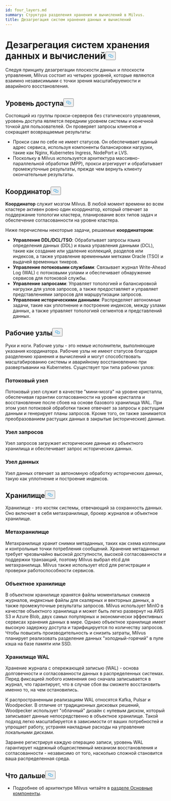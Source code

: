 ```yaml
---
id: four_layers.md
summary: Структура разделения хранения и вычислений в Milvus.
title: Дезагрегация систем хранения данных и вычислений
---
```

<h1 id="StorageComputing-Disaggregation" class="common-anchor-header">Дезагрегация систем хранения данных и вычислений<button data-href="#StorageComputing-Disaggregation" class="anchor-icon" translate="no">
      <svg translate="no"
        aria-hidden="true"
        focusable="false"
        height="20"
        version="1.1"
        viewBox="0 0 16 16"
        width="16"
      >
        <path
          fill="#0092E4"
          fill-rule="evenodd"
          d="M4 9h1v1H4c-1.5 0-3-1.69-3-3.5S2.55 3 4 3h4c1.45 0 3 1.69 3 3.5 0 1.41-.91 2.72-2 3.25V8.59c.58-.45 1-1.27 1-2.09C10 5.22 8.98 4 8 4H4c-.98 0-2 1.22-2 2.5S3 9 4 9zm9-3h-1v1h1c1 0 2 1.22 2 2.5S13.98 12 13 12H9c-.98 0-2-1.22-2-2.5 0-.83.42-1.64 1-2.09V6.25c-1.09.53-2 1.84-2 3.25C6 11.31 7.55 13 9 13h4c1.45 0 3-1.69 3-3.5S14.5 6 13 6z"
        ></path>
      </svg>
    </button></h1><p>Следуя принципу дезагрегации плоскости данных и плоскости управления, Milvus состоит из четырех уровней, которые являются взаимно независимыми с точки зрения масштабируемости и аварийного восстановления.</p>
<h2 id="Access-layer" class="common-anchor-header">Уровень доступа<button data-href="#Access-layer" class="anchor-icon" translate="no">
      <svg translate="no"
        aria-hidden="true"
        focusable="false"
        height="20"
        version="1.1"
        viewBox="0 0 16 16"
        width="16"
      >
        <path
          fill="#0092E4"
          fill-rule="evenodd"
          d="M4 9h1v1H4c-1.5 0-3-1.69-3-3.5S2.55 3 4 3h4c1.45 0 3 1.69 3 3.5 0 1.41-.91 2.72-2 3.25V8.59c.58-.45 1-1.27 1-2.09C10 5.22 8.98 4 8 4H4c-.98 0-2 1.22-2 2.5S3 9 4 9zm9-3h-1v1h1c1 0 2 1.22 2 2.5S13.98 12 13 12H9c-.98 0-2-1.22-2-2.5 0-.83.42-1.64 1-2.09V6.25c-1.09.53-2 1.84-2 3.25C6 11.31 7.55 13 9 13h4c1.45 0 3-1.69 3-3.5S14.5 6 13 6z"
        ></path>
      </svg>
    </button></h2><p>Состоящий из группы прокси-серверов без статического управления, уровень доступа является передним уровнем системы и конечной точкой для пользователей. Он проверяет запросы клиентов и сокращает возвращаемые результаты:</p>
<ul>
<li>Прокси сам по себе не имеет статусов. Он обеспечивает единый адрес сервиса, используя компоненты балансировки нагрузки, такие как Nginx, Kubernetes Ingress, NodePort и LVS.</li>
<li>Поскольку в Milvus используется архитектура массивно-параллельной обработки (MPP), прокси агрегирует и обрабатывает промежуточные результаты, прежде чем вернуть клиенту окончательные результаты.</li>
</ul>
<h2 id="Coordinator" class="common-anchor-header">Координатор<button data-href="#Coordinator" class="anchor-icon" translate="no">
      <svg translate="no"
        aria-hidden="true"
        focusable="false"
        height="20"
        version="1.1"
        viewBox="0 0 16 16"
        width="16"
      >
        <path
          fill="#0092E4"
          fill-rule="evenodd"
          d="M4 9h1v1H4c-1.5 0-3-1.69-3-3.5S2.55 3 4 3h4c1.45 0 3 1.69 3 3.5 0 1.41-.91 2.72-2 3.25V8.59c.58-.45 1-1.27 1-2.09C10 5.22 8.98 4 8 4H4c-.98 0-2 1.22-2 2.5S3 9 4 9zm9-3h-1v1h1c1 0 2 1.22 2 2.5S13.98 12 13 12H9c-.98 0-2-1.22-2-2.5 0-.83.42-1.64 1-2.09V6.25c-1.09.53-2 1.84-2 3.25C6 11.31 7.55 13 9 13h4c1.45 0 3-1.69 3-3.5S14.5 6 13 6z"
        ></path>
      </svg>
    </button></h2><p><strong>Координатор</strong> служит мозгом Milvus. В любой момент времени во всем кластере активен ровно один координатор, который отвечает за поддержание топологии кластера, планирование всех типов задач и обеспечение согласованности на уровне кластера.</p>
<p>Ниже перечислены некоторые задачи, решаемые <strong>координатором</strong>:</p>
<ul>
<li><strong>Управление DDL/DCL/TSO</strong>: Обрабатывает запросы языка определения данных (DDL) и языка управления данными (DCL), такие как создание или удаление коллекций, разделов или индексов, а также управление временными метками Oracle (TSO) и выдачей временных тикеров.</li>
<li><strong>Управление потоковыми службами</strong>: Связывает журнал Write-Ahead Log (WAL) с потоковыми узлами и обеспечивает обнаружение сервисов для потоковой службы.</li>
<li><strong>Управление запросами</strong>: Управляет топологией и балансировкой нагрузки для узлов запросов, а также предоставляет и управляет представлениями запросов для маршрутизации запросов.</li>
<li><strong>Управление историческими данными</strong>: Распределяет автономные задачи, такие как уплотнение и построение индексов, между узлами данных, а также управляет топологией сегментов и представлений данных.</li>
</ul>
<h2 id="Worker-nodes" class="common-anchor-header">Рабочие узлы<button data-href="#Worker-nodes" class="anchor-icon" translate="no">
      <svg translate="no"
        aria-hidden="true"
        focusable="false"
        height="20"
        version="1.1"
        viewBox="0 0 16 16"
        width="16"
      >
        <path
          fill="#0092E4"
          fill-rule="evenodd"
          d="M4 9h1v1H4c-1.5 0-3-1.69-3-3.5S2.55 3 4 3h4c1.45 0 3 1.69 3 3.5 0 1.41-.91 2.72-2 3.25V8.59c.58-.45 1-1.27 1-2.09C10 5.22 8.98 4 8 4H4c-.98 0-2 1.22-2 2.5S3 9 4 9zm9-3h-1v1h1c1 0 2 1.22 2 2.5S13.98 12 13 12H9c-.98 0-2-1.22-2-2.5 0-.83.42-1.64 1-2.09V6.25c-1.09.53-2 1.84-2 3.25C6 11.31 7.55 13 9 13h4c1.45 0 3-1.69 3-3.5S14.5 6 13 6z"
        ></path>
      </svg>
    </button></h2><p>Руки и ноги. Рабочие узлы - это немые исполнители, выполняющие указания координатора. Рабочие узлы не имеют статусов благодаря разделению хранения и вычислений и могут способствовать масштабированию системы и аварийному восстановлению при развертывании на Kubernetes. Существует три типа рабочих узлов:</p>
<h3 id="Streaming-node" class="common-anchor-header">Потоковый узел</h3><p>Потоковый узел служит в качестве "мини-мозга" на уровне кристалла, обеспечивая гарантии согласованности на уровне кристалла и восстановление после сбоев на основе базового хранилища WAL. При этом узел потоковой обработки также отвечает за запросы к растущим данным и генерирует планы запросов. Кроме того, он также занимается преобразованием растущих данных в закрытые (исторические) данные.</p>
<h3 id="Query-node" class="common-anchor-header">Узел запросов</h3><p>Узел запросов загружает исторические данные из объектного хранилища и обеспечивает запрос исторических данных.</p>
<h3 id="Data-node" class="common-anchor-header">Узел данных</h3><p>Узел данных отвечает за автономную обработку исторических данных, такую как уплотнение и построение индексов.</p>
<h2 id="Storage" class="common-anchor-header">Хранилище<button data-href="#Storage" class="anchor-icon" translate="no">
      <svg translate="no"
        aria-hidden="true"
        focusable="false"
        height="20"
        version="1.1"
        viewBox="0 0 16 16"
        width="16"
      >
        <path
          fill="#0092E4"
          fill-rule="evenodd"
          d="M4 9h1v1H4c-1.5 0-3-1.69-3-3.5S2.55 3 4 3h4c1.45 0 3 1.69 3 3.5 0 1.41-.91 2.72-2 3.25V8.59c.58-.45 1-1.27 1-2.09C10 5.22 8.98 4 8 4H4c-.98 0-2 1.22-2 2.5S3 9 4 9zm9-3h-1v1h1c1 0 2 1.22 2 2.5S13.98 12 13 12H9c-.98 0-2-1.22-2-2.5 0-.83.42-1.64 1-2.09V6.25c-1.09.53-2 1.84-2 3.25C6 11.31 7.55 13 9 13h4c1.45 0 3-1.69 3-3.5S14.5 6 13 6z"
        ></path>
      </svg>
    </button></h2><p>Хранилище - это костяк системы, отвечающий за сохранность данных. Оно включает в себя метахранилище, брокер журналов и объектное хранилище.</p>
<h3 id="Meta-storage" class="common-anchor-header">Метахранилище</h3><p>Метахранилище хранит снимки метаданных, таких как схема коллекции и контрольные точки потребления сообщений. Хранение метаданных требует чрезвычайно высокой доступности, высокой согласованности и поддержки транзакций, поэтому Milvus выбрал etcd для метахранилища. Milvus также использует etcd для регистрации и проверки работоспособности сервисов.</p>
<h3 id="Object-storage" class="common-anchor-header">Объектное хранилище</h3><p>В объектном хранилище хранятся файлы моментальных снимков журналов, индексные файлы для скалярных и векторных данных, а также промежуточные результаты запросов. Milvus использует MinIO в качестве объектного хранилища и может быть легко развернут на AWS S3 и Azure Blob, двух самых популярных и экономически эффективных сервисах хранения данных в мире. Однако объектное хранилище имеет высокую задержку доступа и тарифицируется по количеству запросов. Чтобы повысить производительность и снизить затраты, Milvus планирует реализовать разделение данных "холодный-горячий" в пуле кэша на базе памяти или SSD.</p>
<h3 id="WAL-storage" class="common-anchor-header">Хранилище WAL</h3><p>Хранение журнала с опережающей записью (WAL) - основа долговечности и согласованности данных в распределенных системах. Перед фиксацией любого изменения оно сначала записывается в журнал, что гарантирует, что в случае сбоя вы сможете восстановить именно то, на чем остановились.</p>
<p>К распространенным реализациям WAL относятся Kafka, Pulsar и Woodpecker. В отличие от традиционных дисковых решений, Woodpecker использует "облачный" дизайн с нулевым диском, который записывает данные непосредственно в объектное хранилище. Такой подход легко масштабируется в зависимости от ваших потребностей и упрощает работу, устраняя накладные расходы на управление локальными дисками.</p>
<p>Заранее регистрируя каждую операцию записи, уровень WAL гарантирует надежный общесистемный механизм восстановления и согласованности - независимо от того, насколько сложной становится ваша распределенная среда.</p>
<h2 id="Whats-next" class="common-anchor-header">Что дальше<button data-href="#Whats-next" class="anchor-icon" translate="no">
      <svg translate="no"
        aria-hidden="true"
        focusable="false"
        height="20"
        version="1.1"
        viewBox="0 0 16 16"
        width="16"
      >
        <path
          fill="#0092E4"
          fill-rule="evenodd"
          d="M4 9h1v1H4c-1.5 0-3-1.69-3-3.5S2.55 3 4 3h4c1.45 0 3 1.69 3 3.5 0 1.41-.91 2.72-2 3.25V8.59c.58-.45 1-1.27 1-2.09C10 5.22 8.98 4 8 4H4c-.98 0-2 1.22-2 2.5S3 9 4 9zm9-3h-1v1h1c1 0 2 1.22 2 2.5S13.98 12 13 12H9c-.98 0-2-1.22-2-2.5 0-.83.42-1.64 1-2.09V6.25c-1.09.53-2 1.84-2 3.25C6 11.31 7.55 13 9 13h4c1.45 0 3-1.69 3-3.5S14.5 6 13 6z"
        ></path>
      </svg>
    </button></h2><ul>
<li>Подробнее об архитектуре Milvus читайте в <a href="/docs/ru/v2.6.x/main_components.md">разделе Основные компоненты</a>.</li>
</ul>
